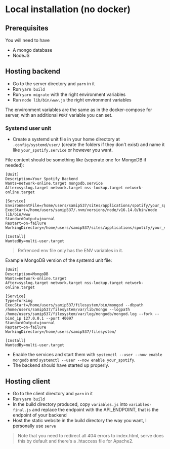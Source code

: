 # Local installation (no docker)

## Prerequisites

You will need to have

- A mongo database
- NodeJS

## Hosting backend

- Go to the server directory and `yarn` in it
- Run `yarn build`
- Run `yarn migrate` with the right environment variables
- Run `node lib/bin/www.js` the right environment variables

The environment variables are the same as in the docker-compose for server, with an additional `PORT` variable you can set.

### Systemd user unit

- Create a systemd unit file in your home directory at `.config/systemd/user/` (create the folders if they don't exist) and name it like `your_spotify.service` or however you want.  
  
File content should be something like (seperate one for MongoDB if needed):
```
[Unit]
Description=Your Spotify Backend
Wants=network-online.target mongodb.service
After=syslog.target network.target nss-lookup.target network-online.target

[Service]
EnvironmentFile=/home/users/samip537/sites/applications/spotify/your_spotify/server/.env
ExecStart=/home/users/samip537/.nvm/versions/node/v16.14.0/bin/node lib/bin/www
StandardOutput=journal
Restart=on-failure
WorkingDirectory=/home/users/samip537/sites/applications/spotify/your_spotify/server

[Install]
WantedBy=multi-user.target
```

> Refrenced env file only has the ENV variables in it.

Example MongoDB version of the systemd unit file:
```
[Unit]
Description=MongoDB
Wants=network-online.target
After=syslog.target network.target nss-lookup.target network-online.target

[Service]
Type=forking
ExecStart=/home/users/samip537/filesystem/bin/mongod --dbpath /home/users/samip537/filesystem/var/lib/mongo --logpath /home/users/samip537/filesystem/var/log/mongodb/mongod.log --fork --bind_ip 127.0.0.1 --port 40097 
StandardOutput=journal
Restart=on-failure
WorkingDirectory=/home/users/samip537/filesystem/

[Install]
WantedBy=multi-user.target
```

- Enable the services and start them with `systemctl --user --now enable mongodb` and `systemctl --user --now enable your_spotify`.
- The backend should have started up properly.

## Hosting client

- Go to the client directory and `yarn` in it
- Run `yarn build`
- In the build directory produced, copy `variables.js` into `variables-final.js` and replace the endpoint with the API_ENDPOINT, that is the endpoint of your backend
- Host the static website in the build directory the way you want, I personally use `serve`

> Note that you need to redirect all 404 errors to index.html, serve does this by default and there's a .htaccess file for Apache2.
